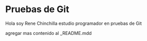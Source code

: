 # Pruebas de Git

Hola soy Rene Chinchilla estudio programador en pruebas de Git

agregar mas contenido al _README.mdd